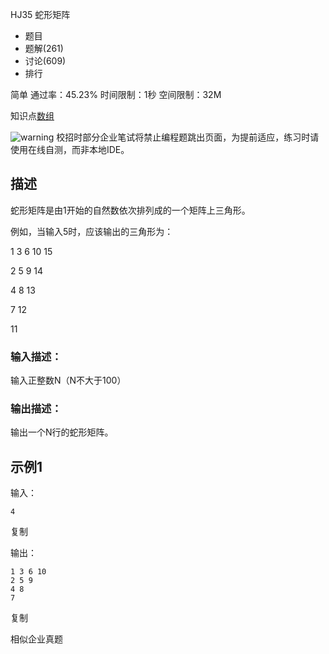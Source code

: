 HJ35 蛇形矩阵







- 题目
- 题解(261)
- 讨论(609)
- 排行

简单 通过率：45.23% 时间限制：1秒 空间限制：32M

知识点[数组](https://www.nowcoder.com/exam/oj/ta?tpId=37?tag=578)

![warning](https://static.nowcoder.com/fe/file/images/web/ta/warning.png) 校招时部分企业笔试将禁止编程题跳出页面，为提前适应，练习时请使用在线自测，而非本地IDE。

## 描述

蛇形矩阵是由1开始的自然数依次排列成的一个矩阵上三角形。

例如，当输入5时，应该输出的三角形为：

1 3 6 10 15

2 5 9 14

4 8 13

7 12

11

### 输入描述：

输入正整数N（N不大于100）

### 输出描述：

输出一个N行的蛇形矩阵。

## 示例1

输入：

```
4
```

复制

输出：

```
1 3 6 10
2 5 9
4 8
7
```

复制

相似企业真题